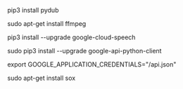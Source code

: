 pip3 install pydub

sudo apt-get install ffmpeg

pip3 install --upgrade google-cloud-speech

sudo pip3 install --upgrade google-api-python-client

export GOOGLE_APPLICATION_CREDENTIALS="/api.json"

sudo apt-get install sox
